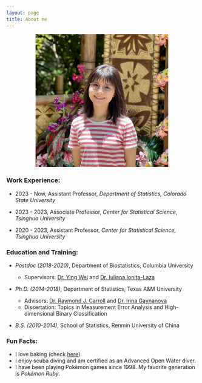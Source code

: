 ```yaml
---
layout: page
title: About me
---
```


<div align="center">
  <img src="/img/TianyingWang.jpg" alt="" width="350">
</div>


### Work Experience:

   - 2023 - Now, Assistant Professor, _Department of Statistics, Colorado State University_
          
   - 2023 - 2023, Associate Professor, _Center for Statistical Science, Tsinghua University_
        
   - 2020 - 2023, Assistant Professor, _Center for Statistical Science, Tsinghua University_         
       

### Education and Training:

   - _Postdoc (2018-2020)_, Department of Biostatistics, Columbia University
     - Supervisors: [Dr. Ying Wei](https://yingweistat.com/) and [Dr. Iuliana Ionita-Laza](http://www.columbia.edu/~ii2135/)

       
   - _Ph.D. (2014-2018)_, Department of Statistics, Texas A&M University   
       - Advisors: [Dr. Raymond J. Carroll](https://www.stat.tamu.edu/~carroll/) and [Dr. Irina Gaynanova](https://irinagain.github.io/)       
       - Dissertation: Topics in Measurement Error Analysis and High-dimensional Binary Classification

         
   - _B.S. (2010-2014)_, School of Statistics, Renmin University of China  

 
### Fun Facts:

  - I love baking (check [here](https://tianyingw.github.io/Instagram/)).  
  - I enjoy scuba diving and am certified as an Advanced Open Water diver.
  - I have been playing Pokémon games since 1998. My favorite generation is _Pokémon Ruby_.


